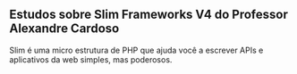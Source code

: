 ## Estudos sobre Slim Frameworks V4 do Professor Alexandre Cardoso
Slim é uma micro estrutura de PHP que ajuda você a escrever APIs e aplicativos da web simples, mas poderosos.